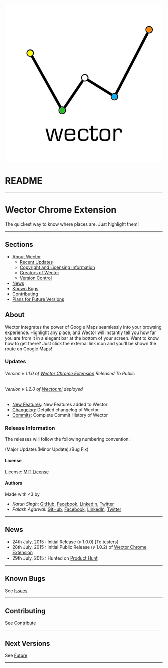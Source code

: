 
![Wector Logo](https://github.com/khaaliDimaag/Wector/blob/master/landing/static/FullResLogo.png)

# README

***

# **Wector Chrome Extension** 

The quickest way to know where places are. Just highlight them!

***

## Sections 
* [About Wector](#about) 
	* [Recent Updates](#updates)
	* [Copyright and Licensing Information](#license)
	* [Creators of Wector](#authors)
	* [Version Control](#release-information)
* [News](#news)
* [Known Bugs](#known-bugs "Resolved and unresolved")
* [Contributing](#contributing)
* [Plans for Future Versions](#next-versions "Suggest something!")


## About  

Wector integrates the power of Google Maps seamlessly into your browsing experience. Highlight any place, and Wector will instantly tell you how far you are from it in a elegant bar at the bottom of your screen. Want to know how to get there? Just click the external link icon and you'll be shown the route on Google Maps!

### Updates

###### Version _v 1.1.0_ of [Wector Chrome Extension](https://chrome.google.com/webstore/detail/fnhndnmiikmadhdpfajepacocmeaikde "See on the Chrome Webstore") Released To Public
###### Version _v 1.2.0_ of [Wector.ml](http://wector.ml "Visit us!") deployed

- [New Features](https://github.com/khaaliDimaag/Wector/blob/master/mkdwn/CHANGE.md "Changelog for Users"): New Features added to Wector
- [Changelog](https://github.com/khaaliDimaag/Wector/blob/master/mkdwn/CHANGELOG.md "Complete Changelog"): Detailed changelog of Wector
- [Commits](https://github.com/khaaliDimaag/Wector/commits "Commit History"): Complete Commit History of Wector

### Release Information

The releases will follow the following numbering convention:

\(Major Update\).\(Minor Update\).\(Bug Fix\)

#### License 

License: [MIT License](https://github.com/khaaliDimaag/Wector/blob/master/mkdwn/LICENSE.md "View License")

#### Authors 

Made with <3 by

- _Karun Singh_: [GitHub](https://github.com/karunsingh), [Facebook](https://facebook.com/karun1710), [LinkedIn](https://www.linkedin.com/in/karun17), [Twitter](https://twitter.com/arsenalians)
- _Palash Agarwal_: [GitHub](https://github.com/palash96rox), [Facebook](https://www.facebook.com/palash.96), [LinkedIn](https://www.linkedin.com/in/palash27a), [Twitter](https://twitter.com/palash96_a)

* * *

## News

- 24th July, 2015 : Initial Release \(_v_ 1.0.0\) [To testers]
- 28th July, 2015 : Initial Public Release \(_v_ 1.0.2\) of [Wector Chrome Extension](https://chrome.google.com/webstore/detail/fnhndnmiikmadhdpfajepacocmeaikde "See on the Chrome Webstore")
- 29th July, 2015 : Hunted on [Product Hunt](http://www.producthunt.com/tech/wector-chrome-extension "Check us out")

* * *

## Known Bugs

See [Issues](https://github.com/khaaliDimaag/Wector/blob/master/mkdwn/ISSUES.md "Known solved and unsolved issues")

* * *

## Contributing

See [Contribute](https://github.com/khaaliDimaag/Wector/blob/master/mkdwn/CONTRIBUTE.md "Contribute to our project")

* * *

## Next Versions

See [Future](https://github.com/khaaliDimaag/Wector/blob/master/mkdwn/FUTURE.md "Plans for future versions")

* * * 
